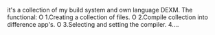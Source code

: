 it's a collection of my build system and own language DEXM.
The functional:
    O   1.Creating a collection of files.
    O   2.Compile collection into difference app's.
    O   3.Selecting and setting the compiler.
        4....
